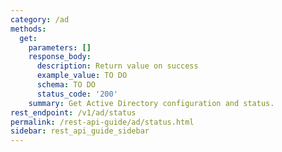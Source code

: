 ```yaml
---
category: /ad
methods:
  get:
    parameters: []
    response_body:
      description: Return value on success
      example_value: TO DO
      schema: TO DO
      status_code: '200'
    summary: Get Active Directory configuration and status.
rest_endpoint: /v1/ad/status
permalink: /rest-api-guide/ad/status.html
sidebar: rest_api_guide_sidebar
---
```

